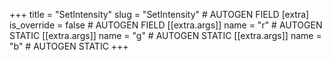 +++
title = "SetIntensity"
slug = "SetIntensity" # AUTOGEN FIELD
[extra]
is_override = false # AUTOGEN FIELD
[[extra.args]]
name = "r" # AUTOGEN STATIC
[[extra.args]]
name = "g" # AUTOGEN STATIC
[[extra.args]]
name = "b" # AUTOGEN STATIC
+++